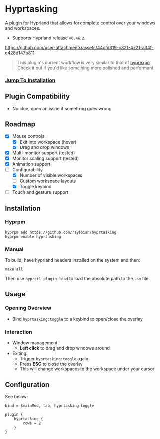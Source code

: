 # Hyprtasking

A plugin for Hyprland that allows for complete control over your windows and workspaces.

- Supports Hyprland release `v0.46.2`. 

https://github.com/user-attachments/assets/44cfd319-c321-4721-a34f-c428d147b811

> This plugin's current workflow is very similar to that of [hyprexpo](https://github.com/hyprwm/hyprland-plugins/tree/main/hyprexpo). Check it out if you'd like something more polished and performant.

### [Jump To Installation](#Installation)

## Plugin Compatibility

- No clue, open an issue if something goes wrong

## Roadmap

- [x] Mouse controls
    - [x] Exit into workspace (hover)
    - [x] Drag and drop windows
- [x] Multi-monitor support (tested)
- [x] Monitor scaling support (tested)
- [x] Animation support
- [ ] Configurability
    - [x] Number of visible workspaces
    - [ ] Custom workspace layouts
    - [x] Toggle keybind
- [ ] Touch and gesture support
    
## Installation

### Hyprpm

```
hyprpm add https://github.com/raybbian/hyprtasking
hyprpm enable hyprtasking
```

### Manual

To build, have hyprland headers installed on the system and then:

```
make all
```

Then use `hyprctl plugin load` to load the absolute path to the `.so` file.

## Usage

### Opening Overview

- Bind `hyprtasking:toggle` to a keybind to open/close the overlay

### Interaction

- Window management:
    - **Left click** to drag and drop windows around
- Exiting:
    - Trigger `hyprtasking:toggle` again
    - Press **ESC** to close the overlay
    - This will change workspaces to the workspace under your cursor

## Configuration

See below:

```
bind = $mainMod, tab, hyprtasking:toggle

plugin {
    hyprtasking {
        rows = 2
    }
}
```
